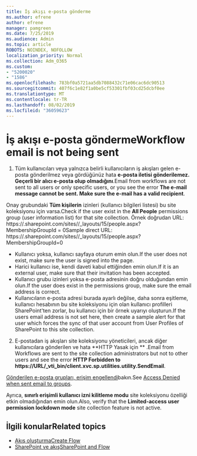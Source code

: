 ```yaml
---
title: İş akışı e-posta gönderme
ms.author: efrene
author: efrene
manager: pamgreen
ms.date: 7/25/2019
ms.audience: Admin
ms.topic: article
ROBOTS: NOINDEX, NOFOLLOW
localization_priority: Normal
ms.collection: Adm_O365
ms.custom:
- "5200020"
- "1586"
ms.openlocfilehash: 783bf0a5721aa5db7088432c71e06cac6dc90513
ms.sourcegitcommit: 407f6c1e82f1a0be5cf53301fbf03cd25dcbf0ee
ms.translationtype: MT
ms.contentlocale: tr-TR
ms.lasthandoff: 08/02/2019
ms.locfileid: "36059623"
---
```

# <a name="workflow-email-is-not-being-sent"></a><span data-ttu-id="18560-102">İş akışı e-posta gönderme</span><span class="sxs-lookup"><span data-stu-id="18560-102">Workflow email is not being sent</span></span>

1. <span data-ttu-id="18560-103">Tüm kullanıcıları veya yalnızca belirli kullanıcıların iş akışları gelen e-posta gönderilmez veya gördüğünüz hata **e-posta iletisi gönderilemez. Geçerli bir alıcı e-posta olup olmadığını**.</span><span class="sxs-lookup"><span data-stu-id="18560-103">Email from workflows are not sent to all users or only specific users, or you see the error **The e-mail message cannot be sent. Make sure the e-mail has a valid recipient**.</span></span>

<span data-ttu-id="18560-104">Onay grubundaki **Tüm kişilerin** izinleri (kullanıcı bilgileri listesi) bu site koleksiyonu için varsa.</span><span class="sxs-lookup"><span data-stu-id="18560-104">Check if the user exist in the **All People** permissions group (user information list) for that site collection.</span></span>  <span data-ttu-id="18560-105">Örnek doğrudan URL: https://<tenant>.sharepoint.com/sites/<sitename>/_layouts/15/people.aspx? MembershipGroupId = 0</span><span class="sxs-lookup"><span data-stu-id="18560-105">Sample direct URL: https://<tenant>.sharepoint.com/sites/<sitename>/_layouts/15/people.aspx?MembershipGroupId=0</span></span>

- <span data-ttu-id="18560-106">Kullanıcı yoksa, kullanıcı sayfaya oturum emin olun.</span><span class="sxs-lookup"><span data-stu-id="18560-106">If the user does not exist, make sure the user is signed into the page.</span></span> 
- <span data-ttu-id="18560-107">Harici kullanıcı ise, kendi daveti kabul ettiğinden emin olun.</span><span class="sxs-lookup"><span data-stu-id="18560-107">If it is an external user, make sure that their invitation has been accepted.</span></span>
- <span data-ttu-id="18560-108">Kullanıcı grubu izinleri yoksa e-posta adresinin doğru olduğundan emin olun.</span><span class="sxs-lookup"><span data-stu-id="18560-108">If the user does exist in the permissions group, make sure the email address is correct.</span></span>
- <span data-ttu-id="18560-109">Kullanıcıların e-posta adresi burada ayarlı değilse, daha sonra eşitleme, kullanıcı hesabının bu site koleksiyonu için olan kullanıcı profilleri SharePoint'ten zorlar, bu kullanıcı için bir örnek uyarıyı oluşturun.</span><span class="sxs-lookup"><span data-stu-id="18560-109">If the users email address is not set here, then create a sample alert for that user which forces the sync of that user account from User Profiles of SharePoint to this site collection.</span></span>
 
2. <span data-ttu-id="18560-110">E-postadan iş akışları site koleksiyonu yöneticileri, ancak diğer kullanıcılara gönderilen ve hata \*\*HTTP Yasak için <spam> <spam> \*\* <spam> <spam>.</span><span class="sxs-lookup"><span data-stu-id="18560-110">Email from Workflows are sent to the site collection administrators but not to other users and see the error **HTTP Forbidden to <spam><spam>https://URL/_vti_bin/client.xvc.sp.utilities.utility.SendEmail**<spam><spam>.</span></span>
 

<span data-ttu-id="18560-111">[Gönderilen e-posta grupları, erişim engellendi](https://docs.microsoft.com/sharepoint/support/server-admin/access-denied-when-send-an-email-to-groups)bakın.</span><span class="sxs-lookup"><span data-stu-id="18560-111">See [Access Denied when sent email to groups](https://docs.microsoft.com/sharepoint/support/server-admin/access-denied-when-send-an-email-to-groups).</span></span>

<span data-ttu-id="18560-112">Ayrıca, **sınırlı erişimli kullanıcı izni kilitleme modu** site koleksiyonu özelliği etkin olmadığından emin olun.</span><span class="sxs-lookup"><span data-stu-id="18560-112">Also, verify that the **Limited-access user permission lockdown mode** site collection feature is not active.</span></span>

## <a name="related-topics"></a><span data-ttu-id="18560-113">İlgili konular</span><span class="sxs-lookup"><span data-stu-id="18560-113">Related topics</span></span>
- [<span data-ttu-id="18560-114">Akış oluşturma</span><span class="sxs-lookup"><span data-stu-id="18560-114">Create Flow</span></span>](https://support.office.com/article/Create-a-flow-for-a-list-or-library-in-SharePoint-Online-or-OneDrive-for-Business-a9c3e03b-0654-46af-a254-20252e580d01) 
- [<span data-ttu-id="18560-115">SharePoint ve akış</span><span class="sxs-lookup"><span data-stu-id="18560-115">SharePoint and Flow</span></span>](https://flow.microsoft.com/blog/sharepoint-and-flow/) 


